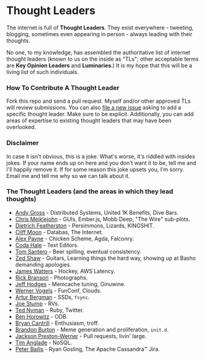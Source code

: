 # Thought Leaders

The internet is full of **Thought Leaders**. They exist everywhere - tweeting, blogging, sometimes even appearing in person - always leading with their thoughts. 

No one, to my knowledge, has assembled the authoritative list of internet thought leaders (known to us on the inside as "TLs"; other acceptable terms are **Key Opinion Leaders** and **Luminaries**.) It is my hope that this will be a living list of such individuals. 

### How To Contribute A Thought Leader

Fork this repo and send a pull request. Myself and/or other approved TLs will review submissions. You can also [file a new issue](https://github.com/PharkMillups/thought-leaders/issues/new) asking to add a specific thought leader. Make sure to be explicit. Additionally, you can add areas of expertise to existing thought leaders that may have been overlooked. 

### Disclaimer

In case it isn't obvious, this is a joke. What's worse, it's riddled with insides jokes. If your name ends up on here and you don't want it to be, tell me and I'll happily remove it. If for some reason this joke upsets you, I'm sorry. Email me and tell me why so we can talk about it. 

### The Thought Leaders (and the areas in which they lead thoughts)

* [Andy Gross](https://twitter.com/argv0) - Distributed Systems, United 1K Benefits, Dive Bars. 
* [Chris Meiklejohn](https://twitter.com/cmeik) - GUIs, Ember.js, Mobb Deep, "The Wire" sub-plots.
* [Dietrich Featherston](https://twitter.com/d2fn) - Persimmons, Lizards, KINGSHIT.
* [Cliff Moon](https://twitter.com/moonpolysoft) - Databas, The Internet. 
* [Alex Payne](https://twitter.com/al3x) - Chicken Scheme, Agda, Falconry. 
* [Coda Hale](https://twitter.com/coda) - Text Editors. 
* [Tom Santero](https://twitter.com/tsantero) - Beer spilling, eventual consistency. 
* [Zed Shaw](https://twitter.com/zedshaw) - Guitars, Learning things the hard way, showing up at Basho demanding apologies.
* [James Watters](https://twitter.com/wattersjames) - Hockey, AWS Latency. 
* [Rick Branson](https://twitter.com/rbranson) - Photographs.  
* [Jeff Hodges](https://twitter.com/jmhodges) - Memcache tuning, Ginuwine.  
* [Werner Vogels](https://twitter.com/) - FunConf, Clouds.  
* [Artur Bergman](https://twitter.com/crucially) - SSDs, `fsync`. 
* [Joe Stump](https://twitter.com/joestump) - RVs. 
* [Ted Nyman](https://twitter.com/tnm) - Ruby, Twitter. 
* [Ben Horowitz](http://bhorowitz.com/) - ODB. 
* [Bryan Cantrill](twitter.com/bcantrill) - Enthusiasm, troff. 
* [Brandon Burton](https://twitter.com/solarce) - Meme generation and proliferation, `init.d`.  
* [Jackson Preston-Werner](http://instagram.com/p/SbpOOUp2NV/) - Pull requests, livin' large. 
* [Tim Anglade](https://twitter.com/timanglade) - NoSQL. 
* [Peter Bailis](https://twitter.com/pbailis) - Ryan Gosling, The Apache Cassandra™ Jira. 
